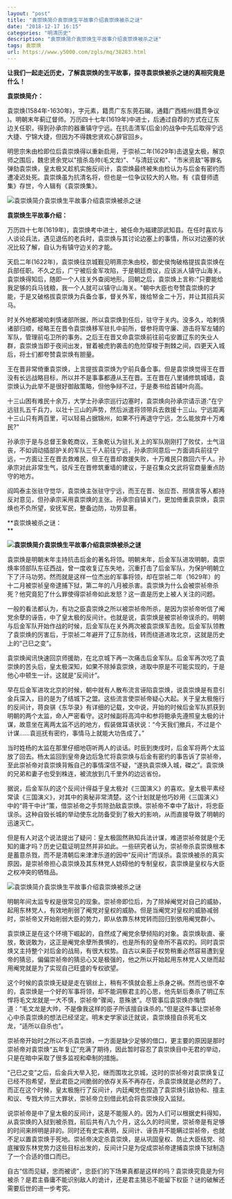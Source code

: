 ```yaml
---
layout: "post"
title: "袁崇焕简介袁崇焕生平故事介绍袁崇焕被杀之谜"
date: "2018-12-17 16:15"
categories: "明清历史"
description: "袁崇焕简介袁崇焕生平故事介绍袁崇焕被杀之谜"
tags: 袁崇焕
url: https://www.y5000.com/zgls/mq/38283.html
---
```






**让我们一起走近历史，了解袁崇焕的生平故事，探寻袁崇焕被杀之谜的真相究竟是什么！**

 **袁崇焕简介：**

袁崇焕(1584年-1630年)，字元素，籍贯广东东莞石碣，通籍广西梧州(籍贯争议
)。明朝末年蓟辽督师。万历四十七年(1619年)中进士，后通过自荐的方式在辽东边关任职，得到孙承宗的器重镇守宁远。在抗击清军(后金)的战争中先后取得宁远大捷、宁锦大捷，但因为不得魏忠贤欢心辞官回乡。

明思宗朱由检即位后袁崇焕得以重新启用，于崇祯二年(1629年)击退皇太极，解京师之围后，魏忠贤余党以"擅杀岛帅(毛文龙)"、"与清廷议和"、"市米资敌"等罪名弹劾袁崇焕，皇太极又趁机实施反间计，袁崇焕最终被朱由检认为与后金有密约而遭凌迟处死。袁崇焕虽为抗清名将，但也是一位争议较大的人物。有《袁督师遗集》存世，今人辑有《袁崇焕集》。

![袁崇焕简介袁崇焕生平故事介绍袁崇焕被杀之谜](https://img.y5000.com/uploads/allimg/181204/2eb30cef974d26a0ccb1da66895ea37a.jpg)

 **袁崇焕生平故事介绍：**

万历四十七年(1619年)，袁崇焕考中进士，被任命为福建邵武知县。在任时喜欢与人谈论兵法，遇见退伍的老兵时，袁崇焕与其讨论边塞上的事情，所以对边塞的状况比较了解，自认为有镇守边关的才能。

天启二年(1622年)，袁崇焕往京城觐见明熹宗朱由校，御史侯恂破格提拔袁崇焕在兵部任职。不久之后，广宁被后金军攻陷，于是朝廷商议，应该派人镇守山海关。袁崇焕得知后，随即一个人往关外查阅地形。回朝之后，袁崇焕上言称:"只要能给我足够的兵马钱粮，我一个人就可以镇守山海关。"朝中大臣也夸赞袁崇焕的才能，于是又破格拔袁崇焕为兵备佥事，督关外军，拨给帑金二十万，并让其招兵买马。

时关外地都被哈剌慎诸部所据，所以袁崇焕到任后，驻守于关内。没多久，哈剌慎诸部归顺，经略王在晋令袁崇焕移军驻扎中前所，督参将周守廉、游击将军左辅的军队，管理前屯卫所的事务。之后王在晋又命袁崇焕前往前屯安置辽东的失业人群，袁崇焕当即于夜间出发，冒着被虎豹袭击的危险穿梭于荆棘之间，四更天入城后，将士们都夸赞袁崇焕有胆量。

王在晋非常倚重袁崇焕，上言提拔袁崇焕为宁前兵备佥事。但是袁崇焕觉得王在晋没有长远战略目标，所以并不是事事都遵从王在晋。王在晋在八里铺修筑城墙，袁崇焕认为此举不是很好御敌策略，但他争辩不过，于是奏书给首辅叶向高。  

十三山困有难民十余万，大学士孙承宗巡行边塞时，袁崇焕向孙承宗请示道:"在宁远驻扎五千兵力，以壮十三山的声势，然后派遣将领带兵去救援十三山。宁远距离十三山只有两百里，可以轻易占据锦州，如果不行再退守宁远，怎么能放弃十万难民?"

孙承宗于是与总督王象乾商议，王象乾认为驻扎关上的军队刚刚打了败仗，士气沮丧，不如调动插部护关的军队三千人前往宁远，孙承宗同意后一方面调兵前往宁远，一方面让王在晋去救难民，但王在晋却救援失败，十万难民只救回六千人。孙承宗对此非常生气，驳斥王在晋修筑重墙的建议，于是召集众文武将官商量重点防守的地方。

阎鸣泰主张驻守觉华，袁崇焕主张驻守宁远，而王在晋、张应吾、邢慎言等人都持反对意见，但孙承宗采用袁崇焕的主张。孙承宗自镇关门，更加倚重袁崇焕，袁崇焕也不负所望，安抚军民，整备边防，功劳显著。

 **袁崇焕被杀之谜：  
**

**![袁崇焕简介袁崇焕生平故事介绍袁崇焕被杀之谜](https://img.y5000.com/uploads/allimg/181204/236130db16edb14093cc1cbe7dff14e4.jpg)**

袁崇焕是明朝末年主持抗击后金的著名将领。明朝末年，后金军队进攻明朝，袁崇焕率领部队东征西战，曾一度收复辽东失地，沉重打击了后金军队，为保护明朝立下了汗马功劳。然而就是这样一位杰出的军事将领，却在崇祯二年（1629年）的十二月被崇祯皇帝逮捕下狱，第二年的八月被杀害。袁崇焕为什么会被崇祯帝杀死？他究竟犯了什么罪使得崇祯帝如此发怒？这一直是历史上被人关注的问题。

一般的看法都认为，有功之臣袁崇焕之所以被崇祯帝所杀，是因为崇祯帝听信了阉党余孽的诬告，中了皇太极的反间计。也就是说，袁崇焕是被崇祯帝误杀的。明朝与后金军队开始作战的时候，后金军队在关外两次被袁崇焕军击败。后金军队领教了袁崇焕的厉害后，于崇祯二年避开了辽东防线，转而绕道进攻北京，这就是历史上的“己巳之变”。

袁崇焕闻讯快速回京师援助，在北京城下再一次痛击后金军队。后金军再次吃了袁崇焕的苦头后，皇太极深知，如果不除掉袁崇焕，进取中原是不可能实现的，于是他心中顿生一计。这就是“反间计”。

早在后金军进攻北京的时候，朝中就有人散布流言诬陷袁崇焕，说袁崇焕是有意引金兵深入，目的是为了结城下之盟。这些流言使崇祯帝疑心大起。关于皇太极施行的反间计，蒋良骐《东华录》有详细的记载，文中说，开始的时候后金军队抓获到明朝的两个太监，命人严密看守。这时候副将高鸿中和参将鲍承先遵照皇太极的计谋，故意坐在离两太监不远的地方，假装做耳语状说：“今天我们撤兵，不过是个计谋……袁巡抚有密约，事情马上就能大功告成了。”

当时姓杨的太监在那里仔细地窃听两人的谈话。时辰到庚戌时，后金军将两个太监放了回去。杨太监回到皇帝身边后急忙将袁崇焕与后金有密约的事告诉了崇祯帝，至此崇祯帝对袁崇焕背叛自己的事情深信不疑，“遂执袁崇焕入城，磔之”。袁崇焕的兄弟和妻子也受到株连，被流放到几千里外的边远省份。

据说，后金军队的这个反间计得益于皇太极对《三国演义》的喜欢。皇太极平素经常读《三国演义》，对其中的奥秘非常清楚。这个计划就是他巧妙用《三国演义》中的“蒋干中计”策，借崇祯帝之手剪除劲敌袁崇焕。崇祯帝不幸中了敌计，将忠臣误杀。这种自毁长城的举动使东北防备受到了极大的影响，从而直接导致了明朝的迅速灭亡。

但是有人对这个说法提出了疑问：皇太极固然熟知兵法计谋，难道崇祯帝就是个无知的庸才吗？历史记载证明显然并非如此。一些研究者认为，崇祯帝杀袁崇焕根本是蓄意杀戮，而不是清朝后来津津乐道的因中“反间计”而误杀。袁崇焕被杀的真实原因，是崇祯帝担心袁崇焕及其东林党人妨碍他的专制皇权，袁崇焕是皇权与大臣之权冲突的牺牲品。

![袁崇焕简介袁崇焕生平故事介绍袁崇焕被杀之谜](https://img.y5000.com/uploads/allimg/181204/cc8c096e67f65d8cdadddefa5367c2ae.jpg)

明朝年间太监专权是很常见的现象。崇祯帝即位后，为了除掉阉党对自己的威胁，起用东林党人，有效地削弱了阉党对皇权的威胁。但是当阉党对皇权的威胁减弱时，崇祯帝又开始削弱大臣的势力，即从依靠东林党转而回归到依用阉党群小。

袁崇焕正是在这个环境下崛起的，自然成了阉党余孽倾陷的对象。袁崇焕耿直、豪放，敢说敢为，这正是阉党余孽所畏惧的，也是所有的皇帝所不喜欢的。同时袁崇焕又主持整个对后金的战局，有很大权势。自古以来臣子权势稍重必然容易遭到皇帝的猜忌，偏偏崇祯帝的猜忌心又是极强的，他之所以开始起用东林党人又继而起用阉党就是为了实现自己旺盛的专权欲望。

这个时候的袁崇焕无疑是走在钢丝上，稍有不慎就会惹上杀身之祸。然而也很不幸的，袁崇焕是一个好的军事将领，却不能洞察君主的心思，他先斩后奏杀了明辽东悍将毛文龙就是一大不慎，崇祯帝“骤闻，意殊骇”。尽管事后袁崇焕亦悔悟道：“毛文龙是大帅，不是像我这样的臣子所该擅自诛杀的。”但是这件事让崇祯帝心中杀袁崇焕的想法已经坚定。明末史学家谈迁就说，袁崇焕擅自杀死毛文龙，“适所以自杀也”。

崇祯帝开始时之所以不杀袁崇焕，一方面是缺少足够的借口，更主要的原因是那时崇祯帝对袁崇焕“五年复辽”充满了期待，因此暂时容忍了袁崇焕目中无君的举动，只是在暗中采取了很多监视和牵制的措施。

“己巳之变”之后，后金兵大举入犯，继而围攻北京城，这时的崇祯帝对袁崇焕复辽已经不抱希望，至此君臣之间脆弱的依存关系不再存在，杀袁崇焕就是必然的了。而正在这个时候，皇太极施行了反间计，内廷阉党也捏造了袁崇焕引敌协和、擅主和议、专戮大帅三大罪状，崇祯帝立刻借此机会将袁崇焕投入监狱。

说崇祯帝是中了皇太极的反间计，这是不能服人的。因为人们可以根据史料得知，从袁崇焕的入狱到被杀戮，前后共有八九个月，这么久的时间里，崇祯帝是有足够的时间来辨明是非的。同时还有史实表明，反间计、诬告并不能瞒过崇祯帝，也就不足以置袁崇焕于死地。崇祯帝决定杀袁崇焕，是从巩固皇权、防止大臣结党、彻底摧毁东林党势力这些目标出发的，反间计只是为促成崇祯帝逮捕袁崇焕下狱制造了一个合适的借口而已。

自古“信而见疑，忠而被谤”，忠臣们的下场果真都是这样的吗？袁崇焕究竟是为何被杀？是君主昏庸不能识别敌人的诡计，还是君主猜忌不能留下权臣？谜的破解还需要后世的进一步考究。
